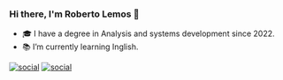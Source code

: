 ### Hi there, I'm Roberto Lemos 👋

- 🎓 I have a degree in Analysis and systems development since 2022.
- 📚 I’m currently learning Inglish.


[![social](https://img.shields.io/badge/LinkedIn-0077B5?style=for-the-badge&logo=linkedin&logoColor=white)](https://www.linkedin.com/in/roberto-desenvolvedor/)
[![social](https://img.shields.io/badge/GitHub-100000?style=for-the-badge&logo=github&logoColor=white)](https://github.com/RobertoLemos)
